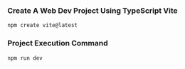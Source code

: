 ### Create A Web Dev Project Using TypeScript Vite

`npm create vite@latest`

### Project Execution Command

`npm run dev`
